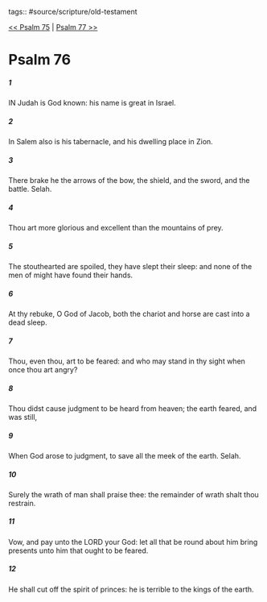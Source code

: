 tags:: #source/scripture/old-testament

[<< Psalm 75](/Old_Testament/19_Psalms/Psalm_75.md) | [Psalm 77 >>](/Old_Testament/19_Psalms/Psalm_77.md)

# Psalm 76

##### 1

IN Judah is God known: his name is great in Israel.

##### 2

In Salem also is his tabernacle, and his dwelling place in Zion.

##### 3

There brake he the arrows of the bow, the shield, and the sword, and the battle. Selah.

##### 4

Thou art more glorious and excellent than the mountains of prey.

##### 5

The stouthearted are spoiled, they have slept their sleep: and none of the men of might have found their hands.

##### 6

At thy rebuke, O God of Jacob, both the chariot and horse are cast into a dead sleep.

##### 7

Thou, even thou, art to be feared: and who may stand in thy sight when once thou art angry?

##### 8

Thou didst cause judgment to be heard from heaven; the earth feared, and was still,

##### 9

When God arose to judgment, to save all the meek of the earth. Selah.

##### 10

Surely the wrath of man shall praise thee: the remainder of wrath shalt thou restrain.

##### 11

Vow, and pay unto the LORD your God: let all that be round about him bring presents unto him that ought to be feared.

##### 12

He shall cut off the spirit of princes: he is terrible to the kings of the earth.

